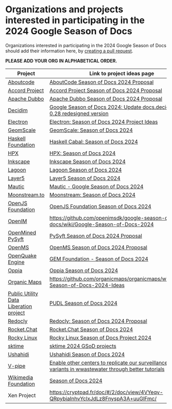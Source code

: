 # Organizations and projects interested in participating in the 2024 Google Season of Docs

Organizations interested in participating in the 2024 Google Season of Docs should add their information here, by [creating a pull request](https://docs.github.com/en/github/collaborating-with-issues-and-pull-requests/creating-a-pull-request).

**PLEASE ADD YOUR ORG IN ALPHABETICAL ORDER.**

| Project | Link to project ideas page |
| ------- | -------------------------- |
| [Aboutcode](https://github.com/nexB/aboutcode) | [AboutCode Season of Docs 2024 Proposal](https://github.com/nexB/aboutcode/wiki/GSOD-2024-Proposal) |
| [Accord Project](https://github.com/accordproject) | [Accord Project Season of Docs 2024 Proposal](https://github.com/accordproject/techdocs/wiki/Google-Season-of-Docs-2024) |
| [Apache Dubbo](https://dubbo.apache.org/) | [Apache Dubbo Season of Docs 2024 Proposal](https://github.com/apache/dubbo/discussions/14010) |
| [Decidim](https://decidim.org/) | [Google Season of Docs 2024: Update docs.decidim.org to 0.28 redesigned version](https://github.com/decidim/decidim/discussions/12640) |
| [Electron](https://www.electronjs.org/) | [Electron: Season of Docs 2024 Project Ideas](https://electronhq.notion.site/Electron-Project-Ideas-72fabf58450d46d4ac7f6750fd92be52) |
| [GeomScale](https://geomscale.github.io/) | [GeomScale: Season of Docs 2024](https://geomscale.github.io/GeomScale-tutorials/) |
| [Haskell Foundation](https://haskell.foundation) | [Haskell Cabal: Season of Docs 2024](https://docs.google.com/document/d/1jGeo2kfFZlu8mMRmzWEPis-JP80zT6mmqXCRTn1BRbk/edit?usp=sharing) |
| [HPX](https://github.com/STEllAR-GROUP/hpx) | [HPX: Season of Docs 2024](https://github.com/STEllAR-GROUP/hpx/wiki/GSoD-2024-Project-Ideas) |
| [Inkscape](https://inkscape.org/) | [Inkscape Season of Docs 2024](https://wiki.inkscape.org/wiki/Google_Season_of_Docs_2024) |
| [Lagoon](https://github.com/uselagoon) | [Lagoon Season of Docs 2024](https://github.com/uselagoon/lagoon/discussions/categories/google-season-of-docs-2024) |
| [Layer5](https://layer5.io/) | [Layer5 Season of Docs 2024](https://layer5.io/programs/gsod) |
| [Mautic](https://www.mautic.org/) | [Mautic - Google Season of Docs 2024](https://github.com/mautic/Gsod/wiki) |
| [Moonstream.to](https://github.com/moonstream-to/api) | [Moonstream: Season of Docs 2024](https://voracious-gerbil-120.notion.site/Moonstream-Project-Ideas-Season-of-Docs-2024-ae9af8492efd452b8dcf6df8b05b229a?pvs=4)
| [OpenJS Foundation](https://github.com/openjs-foundation/) | [OpenJS Foundation Season of Docs 2024](https://github.com/openjs-foundation/cross-project-council/blob/main/mentorship/2024/google-season-of-docs/README.md) |
| [OpenIM](https://openim.io) | https://github.com/openimsdk/google-season-of-docs/wiki/Google-Season-of-Docs-2024 |
| [OpenMined PySyft](https://github.com/OpenMined/PySyft) | [PySyft Season of Docs 2024 Proposal](https://docs.google.com/document/d/1fnSQQxoGaCNMpKhntM7vz24IvVPXhe8F1xjvtsSBZaY/) |
| [OpenMS](https://openms.de) | [OpenMS Season of Docs 2024 Proposal](https://github.com/OpenMS/OpenMS/wiki/Google-Season-of-Docs-2024-Proposal-for-a-Chatbot-for-OpenMS-Documentation) |
| [OpenQuake Engine](https://github.com/gem/oq-engine) | [GEM Foundation - Season of Docs 2024](https://github.com/gem/oq-engine/wiki/Google-Season-of-Docs-2024-Project) |
| [Oppia](https://github.com/oppia) | [Oppia Season of Docs 2024](https://github.com/oppia/oppia/wiki/Season-of-Docs-2024) |
| [Organic Maps](https://github.com/organicmaps/organicmaps) | https://github.com/organicmaps/organicmaps/wiki/Google-Season-of-Docs-2024-Ideas |
| [Public Utility Data Liberation project](https://github.com/catalyst-cooperative/pudl)| [PUDL Season of Docs 2024](https://github.com/orgs/catalyst-cooperative/discussions/3476) |
| [Redocly](https://github.com/Redocly/redocly-cli) | [Redocly: Season of Docs 2024 Proposal](https://redocly.com/gsod-2024-proposal) |
| [Rocket.Chat](https://github.com/RocketChat/Rocket.Chat)| [Rocket.Chat Season of Docs 2024](https://github.com/RocketChat/google-season-of-docs/wiki/Google-Season-of-Docs-2024) |
| [Rocky Linux](https://rockylinux.org/) | [Rocky Linux Season of Docs Project 2024](https://docs.google.com/document/u/4/d/e/2PACX-1vSjNQA8DKZNc4KKfVhTtsl5Df4nqGr0cDKl5K3cB1_8nPHMj5Ff6-cmIvJenTMbBka-AvdjxSZKF02B/pub) |
| [sktime](https://www.sktime.net/) | [sktime 2024 GSoD projects](https://github.com/sktime/mentoring/blob/main/internships/gsod2024.md) |
| [Ushahidi](https://github.com/ushahidi) | [Ushahidi Season of Docs 2024](https://docs.ushahidi.com/hackathon-and-events/hackathon-and-events-homepage/google-season-of-docs/google-season-of-docs-2024)|
| [V-pipe](https://github.com/cbg-ethz/V-pipe/) | [Enable other centers to replicate our surveillance of viral variants in wwastewater through better tutorials](https://gist.github.com/DrYak/ed38215519683ccd5c4657760050add7) |
| [Wikimedia Foundation](https://github.com/wikimedia) | [Season of Docs 2024](https://www.mediawiki.org/wiki/Season_of_Docs/2024) |
| Xen Project | https://cryptpad.fr/doc/#/2/doc/view/4VYeqv-QRpybiaInhvYcIxJdLz8FnyspA3A+uuGlFmc/ |
